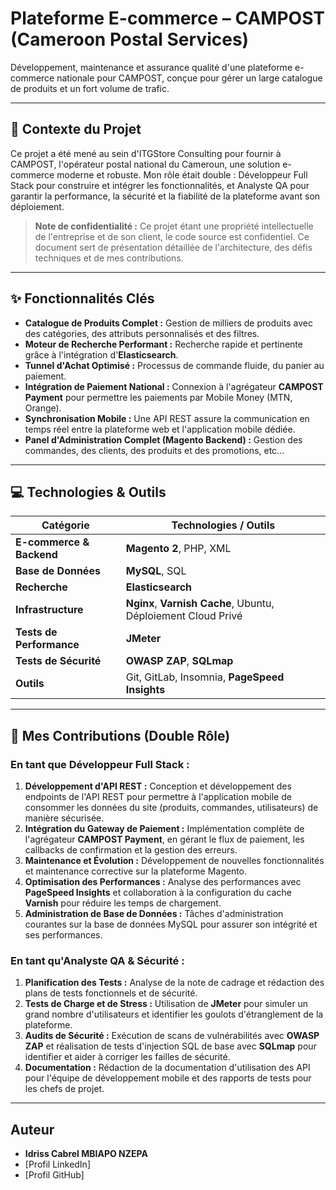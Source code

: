 # Plateforme E-commerce – CAMPOST (Cameroon Postal Services)

Développement, maintenance et assurance qualité d'une plateforme e-commerce nationale pour CAMPOST, conçue pour gérer un large catalogue de produits et un fort volume de trafic.

---

## 📝 Contexte du Projet

Ce projet a été mené au sein d'ITGStore Consulting pour fournir à CAMPOST, l'opérateur postal national du Cameroun, une solution e-commerce moderne et robuste. Mon rôle était double : Développeur Full Stack pour construire et intégrer les fonctionnalités, et Analyste QA pour garantir la performance, la sécurité et la fiabilité de la plateforme avant son déploiement.

> **Note de confidentialité :** Ce projet étant une propriété intellectuelle de l'entreprise et de son client, le code source est confidentiel. Ce document sert de présentation détaillée de l'architecture, des défis techniques et de mes contributions.

---

## ✨ Fonctionnalités Clés

*   **Catalogue de Produits Complet :** Gestion de milliers de produits avec des catégories, des attributs personnalisés et des filtres.
*   **Moteur de Recherche Performant :** Recherche rapide et pertinente grâce à l'intégration d'**Elasticsearch**.
*   **Tunnel d'Achat Optimisé :** Processus de commande fluide, du panier au paiement.
*   **Intégration de Paiement National :** Connexion à l'agrégateur **CAMPOST Payment** pour permettre les paiements par Mobile Money (MTN, Orange).
*   **Synchronisation Mobile :** Une API REST assure la communication en temps réel entre la plateforme web et l'application mobile dédiée.
*   **Panel d'Administration Complet (Magento Backend) :** Gestion des commandes, des clients, des produits et des promotions, etc...

---

## 💻 Technologies & Outils

| Catégorie             | Technologies / Outils                                      |
| --------------------- | ---------------------------------------------------------- |
| **E-commerce & Backend** | **Magento 2**, PHP, XML                                    |
| **Base de Données**   | **MySQL**, SQL                                             |
| **Recherche**         | **Elasticsearch**                                          |
| **Infrastructure**    | **Nginx**, **Varnish Cache**, Ubuntu, Déploiement Cloud Privé |
| **Tests de Performance** | **JMeter**                                                 |
| **Tests de Sécurité** | **OWASP ZAP**, **SQLmap**                                  |
| **Outils**            | Git, GitLab, Insomnia, **PageSpeed Insights**              |

---

## 🚀 Mes Contributions (Double Rôle)

### En tant que Développeur Full Stack :

1.  **Développement d'API REST :** Conception et développement des endpoints de l'API REST pour permettre à l'application mobile de consommer les données du site (produits, commandes, utilisateurs) de manière sécurisée.
2.  **Intégration du Gateway de Paiement :** Implémentation complète de l'agrégateur **CAMPOST Payment**, en gérant le flux de paiement, les callbacks de confirmation et la gestion des erreurs.
3.  **Maintenance et Évolution :** Développement de nouvelles fonctionnalités et maintenance corrective sur la plateforme Magento.
4.  **Optimisation des Performances :** Analyse des performances avec **PageSpeed Insights** et collaboration à la configuration du cache **Varnish** pour réduire les temps de chargement.
5.  **Administration de Base de Données :** Tâches d'administration courantes sur la base de données MySQL pour assurer son intégrité et ses performances.

### En tant qu'Analyste QA & Sécurité :

1.  **Planification des Tests :** Analyse de la note de cadrage et rédaction des plans de tests fonctionnels et de sécurité.
2.  **Tests de Charge et de Stress :** Utilisation de **JMeter** pour simuler un grand nombre d'utilisateurs et identifier les goulots d'étranglement de la plateforme.
3.  **Audits de Sécurité :** Exécution de scans de vulnérabilités avec **OWASP ZAP** et réalisation de tests d'injection SQL de base avec **SQLmap** pour identifier et aider à corriger les failles de sécurité.
4.  **Documentation :** Rédaction de la documentation d'utilisation des API pour l'équipe de développement mobile et des rapports de tests pour les chefs de projet.


---

## Auteur

*   **Idriss Cabrel MBIAPO NZEPA**
*   [Profil LinkedIn]
*   [Profil GitHub]
